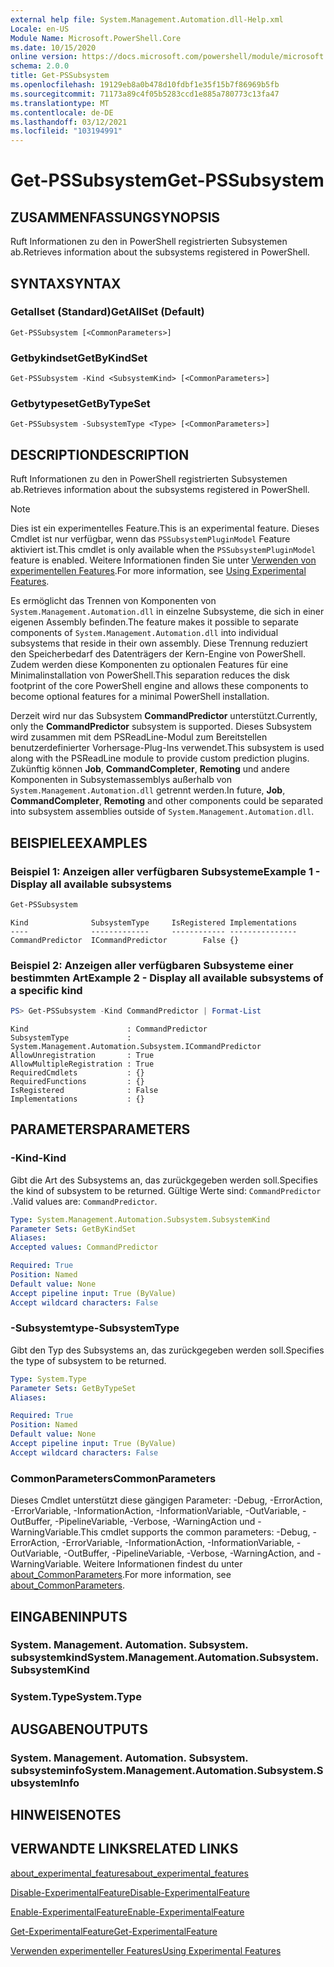 ```yaml
---
external help file: System.Management.Automation.dll-Help.xml
Locale: en-US
Module Name: Microsoft.PowerShell.Core
ms.date: 10/15/2020
online version: https://docs.microsoft.com/powershell/module/microsoft.powershell.core/get-pssubsystem?view=powershell-7.2&WT.mc_id=ps-gethelp
schema: 2.0.0
title: Get-PSSubsystem
ms.openlocfilehash: 19129eb8a0b478d10fdbf1e35f15b7f86969b5fb
ms.sourcegitcommit: 71173a89c4f05b5283ccd1e885a780773c13fa47
ms.translationtype: MT
ms.contentlocale: de-DE
ms.lasthandoff: 03/12/2021
ms.locfileid: "103194991"
---
```

# <span data-ttu-id="aa981-102">Get-PSSubsystem</span><span class="sxs-lookup"><span data-stu-id="aa981-102">Get-PSSubsystem</span></span>

## <span data-ttu-id="aa981-103">ZUSAMMENFASSUNG</span><span class="sxs-lookup"><span data-stu-id="aa981-103">SYNOPSIS</span></span>
<span data-ttu-id="aa981-104">Ruft Informationen zu den in PowerShell registrierten Subsystemen ab.</span><span class="sxs-lookup"><span data-stu-id="aa981-104">Retrieves information about the subsystems registered in PowerShell.</span></span>

## <span data-ttu-id="aa981-105">SYNTAX</span><span class="sxs-lookup"><span data-stu-id="aa981-105">SYNTAX</span></span>

### <span data-ttu-id="aa981-106">Getallset (Standard)</span><span class="sxs-lookup"><span data-stu-id="aa981-106">GetAllSet (Default)</span></span>

```
Get-PSSubsystem [<CommonParameters>]
```

### <span data-ttu-id="aa981-107">Getbykindset</span><span class="sxs-lookup"><span data-stu-id="aa981-107">GetByKindSet</span></span>

```
Get-PSSubsystem -Kind <SubsystemKind> [<CommonParameters>]
```

### <span data-ttu-id="aa981-108">Getbytypeset</span><span class="sxs-lookup"><span data-stu-id="aa981-108">GetByTypeSet</span></span>

```
Get-PSSubsystem -SubsystemType <Type> [<CommonParameters>]
```

## <span data-ttu-id="aa981-109">DESCRIPTION</span><span class="sxs-lookup"><span data-stu-id="aa981-109">DESCRIPTION</span></span>

<span data-ttu-id="aa981-110">Ruft Informationen zu den in PowerShell registrierten Subsystemen ab.</span><span class="sxs-lookup"><span data-stu-id="aa981-110">Retrieves information about the subsystems registered in PowerShell.</span></span>

> [!NOTE]
> <span data-ttu-id="aa981-111">Dies ist ein experimentelles Feature.</span><span class="sxs-lookup"><span data-stu-id="aa981-111">This is an experimental feature.</span></span> <span data-ttu-id="aa981-112">Dieses Cmdlet ist nur verfügbar, wenn das `PSSubsystemPluginModel` Feature aktiviert ist.</span><span class="sxs-lookup"><span data-stu-id="aa981-112">This cmdlet is only available when the `PSSubsystemPluginModel` feature is enabled.</span></span> <span data-ttu-id="aa981-113">Weitere Informationen finden Sie unter [Verwenden von experimentellen Features](/powershell/scripting/learn/experimental-features).</span><span class="sxs-lookup"><span data-stu-id="aa981-113">For more information, see [Using Experimental Features](/powershell/scripting/learn/experimental-features).</span></span>

<span data-ttu-id="aa981-114">Es ermöglicht das Trennen von Komponenten von `System.Management.Automation.dll` in einzelne Subsysteme, die sich in einer eigenen Assembly befinden.</span><span class="sxs-lookup"><span data-stu-id="aa981-114">The feature makes it possible to separate components of `System.Management.Automation.dll` into individual subsystems that reside in their own assembly.</span></span> <span data-ttu-id="aa981-115">Diese Trennung reduziert den Speicherbedarf des Datenträgers der Kern-Engine von PowerShell. Zudem werden diese Komponenten zu optionalen Features für eine Minimalinstallation von PowerShell.</span><span class="sxs-lookup"><span data-stu-id="aa981-115">This separation reduces the disk footprint of the core PowerShell engine and allows these components to become optional features for a minimal PowerShell installation.</span></span>

<span data-ttu-id="aa981-116">Derzeit wird nur das Subsystem **CommandPredictor** unterstützt.</span><span class="sxs-lookup"><span data-stu-id="aa981-116">Currently, only the **CommandPredictor** subsystem is supported.</span></span> <span data-ttu-id="aa981-117">Dieses Subsystem wird zusammen mit dem PSReadLine-Modul zum Bereitstellen benutzerdefinierter Vorhersage-Plug-Ins verwendet.</span><span class="sxs-lookup"><span data-stu-id="aa981-117">This subsystem is used along with the PSReadLine module to provide custom prediction plugins.</span></span> <span data-ttu-id="aa981-118">Zukünftig können **Job**, **CommandCompleter**, **Remoting** und andere Komponenten in Subsystemassemblys außerhalb von `System.Management.Automation.dll` getrennt werden.</span><span class="sxs-lookup"><span data-stu-id="aa981-118">In future, **Job**, **CommandCompleter**, **Remoting** and other components could be separated into subsystem assemblies outside of `System.Management.Automation.dll`.</span></span>

## <span data-ttu-id="aa981-119">BEISPIELE</span><span class="sxs-lookup"><span data-stu-id="aa981-119">EXAMPLES</span></span>

### <span data-ttu-id="aa981-120">Beispiel 1: Anzeigen aller verfügbaren Subsysteme</span><span class="sxs-lookup"><span data-stu-id="aa981-120">Example 1 - Display all available subsystems</span></span>

```powershell
Get-PSSubsystem
```

```Output
Kind              SubsystemType     IsRegistered Implementations
----              -------------     ------------ ---------------
CommandPredictor  ICommandPredictor        False {}
```

### <span data-ttu-id="aa981-121">Beispiel 2: Anzeigen aller verfügbaren Subsysteme einer bestimmten Art</span><span class="sxs-lookup"><span data-stu-id="aa981-121">Example 2 - Display all available subsystems of a specific kind</span></span>

```powershell
PS> Get-PSSubsystem -Kind CommandPredictor | Format-List
```

```Output
Kind                      : CommandPredictor
SubsystemType             : System.Management.Automation.Subsystem.ICommandPredictor
AllowUnregistration       : True
AllowMultipleRegistration : True
RequiredCmdlets           : {}
RequiredFunctions         : {}
IsRegistered              : False
Implementations           : {}
```

## <span data-ttu-id="aa981-122">PARAMETERS</span><span class="sxs-lookup"><span data-stu-id="aa981-122">PARAMETERS</span></span>

### <span data-ttu-id="aa981-123">-Kind</span><span class="sxs-lookup"><span data-stu-id="aa981-123">-Kind</span></span>


<span data-ttu-id="aa981-124">Gibt die Art des Subsystems an, das zurückgegeben werden soll.</span><span class="sxs-lookup"><span data-stu-id="aa981-124">Specifies the kind of subsystem to be returned.</span></span> <span data-ttu-id="aa981-125">Gültige Werte sind: `CommandPredictor` .</span><span class="sxs-lookup"><span data-stu-id="aa981-125">Valid values are: `CommandPredictor`.</span></span>

```yaml
Type: System.Management.Automation.Subsystem.SubsystemKind
Parameter Sets: GetByKindSet
Aliases:
Accepted values: CommandPredictor

Required: True
Position: Named
Default value: None
Accept pipeline input: True (ByValue)
Accept wildcard characters: False
```

### <span data-ttu-id="aa981-126">-Subsystemtype</span><span class="sxs-lookup"><span data-stu-id="aa981-126">-SubsystemType</span></span>

<span data-ttu-id="aa981-127">Gibt den Typ des Subsystems an, das zurückgegeben werden soll.</span><span class="sxs-lookup"><span data-stu-id="aa981-127">Specifies the type of subsystem to be returned.</span></span>

```yaml
Type: System.Type
Parameter Sets: GetByTypeSet
Aliases:

Required: True
Position: Named
Default value: None
Accept pipeline input: True (ByValue)
Accept wildcard characters: False
```

### <span data-ttu-id="aa981-128">CommonParameters</span><span class="sxs-lookup"><span data-stu-id="aa981-128">CommonParameters</span></span>

<span data-ttu-id="aa981-129">Dieses Cmdlet unterstützt diese gängigen Parameter: -Debug, -ErrorAction, -ErrorVariable, -InformationAction, -InformationVariable, -OutVariable, -OutBuffer, -PipelineVariable, -Verbose, -WarningAction und -WarningVariable.</span><span class="sxs-lookup"><span data-stu-id="aa981-129">This cmdlet supports the common parameters: -Debug, -ErrorAction, -ErrorVariable, -InformationAction, -InformationVariable, -OutVariable, -OutBuffer, -PipelineVariable, -Verbose, -WarningAction, and -WarningVariable.</span></span> <span data-ttu-id="aa981-130">Weitere Informationen findest du unter [about_CommonParameters](http://go.microsoft.com/fwlink/?LinkID=113216).</span><span class="sxs-lookup"><span data-stu-id="aa981-130">For more information, see [about_CommonParameters](http://go.microsoft.com/fwlink/?LinkID=113216).</span></span>

## <span data-ttu-id="aa981-131">EINGABEN</span><span class="sxs-lookup"><span data-stu-id="aa981-131">INPUTS</span></span>

### <span data-ttu-id="aa981-132">System. Management. Automation. Subsystem. subsystemkind</span><span class="sxs-lookup"><span data-stu-id="aa981-132">System.Management.Automation.Subsystem.SubsystemKind</span></span>

### <span data-ttu-id="aa981-133">System.Type</span><span class="sxs-lookup"><span data-stu-id="aa981-133">System.Type</span></span>

## <span data-ttu-id="aa981-134">AUSGABEN</span><span class="sxs-lookup"><span data-stu-id="aa981-134">OUTPUTS</span></span>

### <span data-ttu-id="aa981-135">System. Management. Automation. Subsystem. subsysteminfo</span><span class="sxs-lookup"><span data-stu-id="aa981-135">System.Management.Automation.Subsystem.SubsystemInfo</span></span>

## <span data-ttu-id="aa981-136">HINWEISE</span><span class="sxs-lookup"><span data-stu-id="aa981-136">NOTES</span></span>

## <span data-ttu-id="aa981-137">VERWANDTE LINKS</span><span class="sxs-lookup"><span data-stu-id="aa981-137">RELATED LINKS</span></span>

[<span data-ttu-id="aa981-138">about_experimental_features</span><span class="sxs-lookup"><span data-stu-id="aa981-138">about_experimental_features</span></span>](about/about_experimental_features.md)

[<span data-ttu-id="aa981-139">Disable-ExperimentalFeature</span><span class="sxs-lookup"><span data-stu-id="aa981-139">Disable-ExperimentalFeature</span></span>](Disable-ExperimentalFeature.md)

[<span data-ttu-id="aa981-140">Enable-ExperimentalFeature</span><span class="sxs-lookup"><span data-stu-id="aa981-140">Enable-ExperimentalFeature</span></span>](Get-ExperimentalFeature.md)

[<span data-ttu-id="aa981-141">Get-ExperimentalFeature</span><span class="sxs-lookup"><span data-stu-id="aa981-141">Get-ExperimentalFeature</span></span>](Get-ExperimentalFeature.md)

[<span data-ttu-id="aa981-142">Verwenden experimenteller Features</span><span class="sxs-lookup"><span data-stu-id="aa981-142">Using Experimental Features</span></span>](/powershell/scripting/learn/experimental-features)

